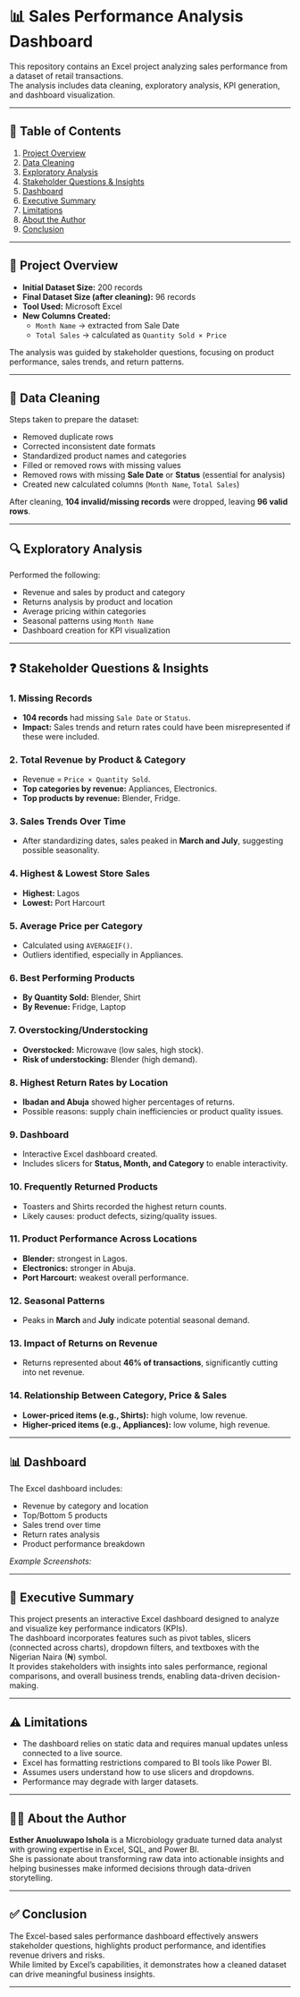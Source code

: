 # 📊 Sales Performance Analysis Dashboard  

This repository contains an Excel project analyzing sales performance from a dataset of retail transactions.  
The analysis includes data cleaning, exploratory analysis, KPI generation, and dashboard visualization.  

---

## 📑 Table of Contents  
1. [Project Overview](#project-overview)  
2. [Data Cleaning](#data-cleaning)  
3. [Exploratory Analysis](#exploratory-analysis)  
4. [Stakeholder Questions & Insights](#stakeholder-questions--insights)  
5. [Dashboard](#dashboard)  
6. [Executive Summary](#executive-summary)  
7. [Limitations](#limitations)  
8. [About the Author](#about-the-author)  
9. [Conclusion](#conclusion)  

---

## 📌 Project Overview  
- **Initial Dataset Size:** 200 records  
- **Final Dataset Size (after cleaning):** 96 records  
- **Tool Used:** Microsoft Excel  
- **New Columns Created:**  
  - `Month Name` → extracted from Sale Date  
  - `Total Sales` → calculated as `Quantity Sold × Price`  

The analysis was guided by stakeholder questions, focusing on product performance, sales trends, and return patterns.

---

## 🧹 Data Cleaning  
Steps taken to prepare the dataset:  
- Removed duplicate rows  
- Corrected inconsistent date formats  
- Standardized product names and categories  
- Filled or removed rows with missing values  
- Removed rows with missing **Sale Date** or **Status** (essential for analysis)  
- Created new calculated columns (`Month Name`, `Total Sales`)  

After cleaning, **104 invalid/missing records** were dropped, leaving **96 valid rows**.

---

## 🔍 Exploratory Analysis  
Performed the following:  
- Revenue and sales by product and category  
- Returns analysis by product and location  
- Average pricing within categories  
- Seasonal patterns using `Month Name`  
- Dashboard creation for KPI visualization  

---

## ❓ Stakeholder Questions & Insights  

### 1. Missing Records  
- **104 records** had missing `Sale Date` or `Status`.  
- **Impact:** Sales trends and return rates could have been misrepresented if these were included.  

### 2. Total Revenue by Product & Category  
- Revenue = `Price × Quantity Sold`.  
- **Top categories by revenue:** Appliances, Electronics.  
- **Top products by revenue:** Blender, Fridge.  

### 3. Sales Trends Over Time  
- After standardizing dates, sales peaked in **March and July**, suggesting possible seasonality.  

### 4. Highest & Lowest Store Sales  
- **Highest:** Lagos  
- **Lowest:** Port Harcourt  

### 5. Average Price per Category  
- Calculated using `AVERAGEIF()`.  
- Outliers identified, especially in Appliances.  

### 6. Best Performing Products  
- **By Quantity Sold:** Blender, Shirt  
- **By Revenue:** Fridge, Laptop  

### 7. Overstocking/Understocking  
- **Overstocked:** Microwave (low sales, high stock).  
- **Risk of understocking:** Blender (high demand).  

### 8. Highest Return Rates by Location  
- **Ibadan and Abuja** showed higher percentages of returns.  
- Possible reasons: supply chain inefficiencies or product quality issues.  

### 9. Dashboard  
- Interactive Excel dashboard created.  
- Includes slicers for **Status, Month, and Category** to enable interactivity.  

### 10. Frequently Returned Products  
- Toasters and Shirts recorded the highest return counts.  
- Likely causes: product defects, sizing/quality issues.  

### 11. Product Performance Across Locations  
- **Blender:** strongest in Lagos.  
- **Electronics:** stronger in Abuja.  
- **Port Harcourt:** weakest overall performance.  

### 12. Seasonal Patterns  
- Peaks in **March** and **July** indicate potential seasonal demand.  

### 13. Impact of Returns on Revenue  
- Returns represented about **46% of transactions**, significantly cutting into net revenue.  

### 14. Relationship Between Category, Price & Sales  
- **Lower-priced items (e.g., Shirts):** high volume, low revenue.  
- **Higher-priced items (e.g., Appliances):** low volume, high revenue.  

---

## 📊 Dashboard  
The Excel dashboard includes:  
- Revenue by category and location  
- Top/Bottom 5 products  
- Sales trend over time  
- Return rates analysis  
- Product performance breakdown  

*Example Screenshots:*  


---

## 📌 Executive Summary  
This project presents an interactive Excel dashboard designed to analyze and visualize key performance indicators (KPIs).  
The dashboard incorporates features such as pivot tables, slicers (connected across charts), dropdown filters, and textboxes with the Nigerian Naira (₦) symbol.  
It provides stakeholders with insights into sales performance, regional comparisons, and overall business trends, enabling data-driven decision-making.  

---

## ⚠️ Limitations  
- The dashboard relies on static data and requires manual updates unless connected to a live source.  
- Excel has formatting restrictions compared to BI tools like Power BI.  
- Assumes users understand how to use slicers and dropdowns.  
- Performance may degrade with larger datasets.  

---

## 👩‍💻 About the Author  
**Esther Anuoluwapo Ishola** is a Microbiology graduate turned data analyst with growing expertise in Excel, SQL, and Power BI.  
She is passionate about transforming raw data into actionable insights and helping businesses make informed decisions through data-driven storytelling.  

---

## ✅ Conclusion  
The Excel-based sales performance dashboard effectively answers stakeholder questions, highlights product performance, and identifies revenue drivers and risks.  
While limited by Excel’s capabilities, it demonstrates how a cleaned dataset can drive meaningful business insights.  

---
